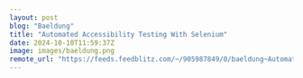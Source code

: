 ```yaml
---
layout: post
blog: "Baeldung"
title: "Automated Accessibility Testing With Selenium"
date: 2024-10-10T11:59:37Z
image: images/baeldung.png
remote_url: "https://feeds.feedblitz.com/~/905987849/0/baeldung~Automated-Accessibility-Testing-With-Selenium"
---
```

